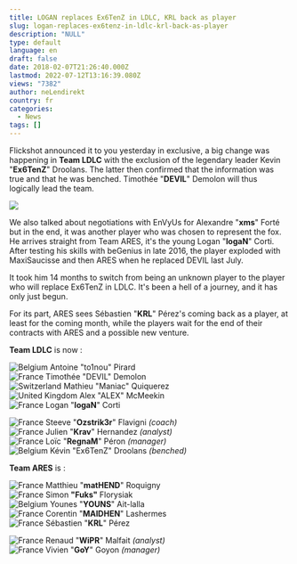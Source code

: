 ```yaml
---
title: LOGAN replaces Ex6TenZ in LDLC, KRL back as player
slug: logan-replaces-ex6tenz-in-ldlc-krl-back-as-player
description: "NULL"
type: default
language: en
draft: false
date: 2018-02-07T21:26:40.000Z
lastmod: 2022-07-12T13:16:39.080Z
views: "7382"
author: neLendirekt
country: fr
categories:
  - News
tags: []
---
```

Flickshot announced it to you yesterday in exclusive, a big change was happening in **Team LDLC** with the exclusion of the legendary leader Kevin "**Ex6TenZ**" Droolans. The latter then confirmed that the information was true and that he was benched. Timothée "**DEVIL**" Demolon will thus logically lead the team.

![](//picture/5a1f5667af8e8/pic.jpg)

We also talked about negotiations with EnVyUs for Alexandre "**xms**" Forté but in the end, it was another player who was chosen to represent the fox. He arrives straight from Team ARES, it's the young Logan "**logaN**" Corti. After testing his skills with beGenius in late 2016, the player exploded with MaxiSaucisse and then ARES when he replaced DEVIL last July.

It took him 14 months to switch from being an unknown player to the player who will replace Ex6TenZ in LDLC. It's been a hell of a journey, and it has only just begun. 

For its part, ARES sees Sébastien "**KRL**" Pérez's coming back as a player, at least for the coming month, while the players wait for the end of their contracts with ARES and a possible new venture. 

**Team LDLC** is now :

![Belgium](/images/countries/be.svg)⁠ Antoine "to1nou" Pirard⁠  
![France](/images/countries/fr.svg)⁠ Timothée "DEVIL" Demolon⁠  
![Switzerland](/images/countries/ch.svg)⁠ Mathieu "Maniac" Quiquerez⁠  
![United Kingdom](/images/countries/gb.svg)⁠ Alex "ALEX" McMeekin⁠  
![France](/images/countries/fr.svg)⁠ Logan "**logaN**" Corti

![France](/images/countries/fr.svg)⁠ Steeve "**Ozstrik3r**" Flavigni _(coach)_  
![France](/images/countries/fr.svg)⁠ Julien "**Krav**" Hernandez _(analyst)_  
![France](/images/countries/fr.svg)⁠ Loïc "**RegnaM**" Péron _(manager)_  
![Belgium](/images/countries/be.svg)⁠ Kévin "Ex6TenZ" Droolans⁠ _(benched)_

**Team ARES** is :

![France](/images/countries/fr.svg)⁠ Matthieu "**matHEND**" Roquigny  
![France](/images/countries/fr.svg)⁠ Simon **"Fuks"** Florysiak  
![Belgium](/images/countries/be.svg)⁠ Younes "**YOUNS**" Ait-lalla  
![France](/images/countries/fr.svg)⁠ Corentin "**MAIDHEN**" Lashermes  
![France](/images/countries/fr.svg)⁠ Sébastien "**KRL**" Pérez

![France](/images/countries/fr.svg)⁠ Renaud "**WiPR**" Malfait _(analyst)_  
![France](/images/countries/fr.svg)⁠ Vivien "**GoY**" Goyon _(manager)_
